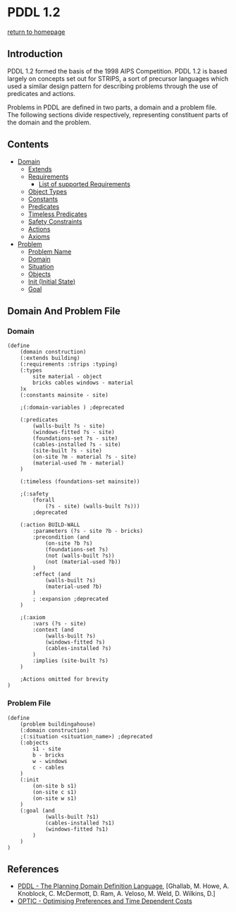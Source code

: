 # PDDL 1.2
[return to homepage](../../readme.md)
## Introduction
PDDL 1.2 formed the basis of the 1998 AIPS Competition. PDDL 1.2 is based largely on concepts set out for STRIPS, a sort of precursor languages which used a similar design pattern for describing problems through the use of predicates and actions. 

Problems in PDDL are defined in two parts, a domain and a problem file. The following sections divide respectively, representing constituent parts of the domain and the problem.
## Contents
- [Domain](./domain.md)
    - [Extends](./domain.md#extends)
    - [Requirements](./domain.md#requirements)
        - [List of supported Requirements](./Domain/requirements.md)
    - [Object Types](./domain.md#object-types)
    - [Constants](./domain.md#constants)
    - [Predicates](./domain.md#predicates)
    - [Timeless Predicates](./domain.md#timeless-predicates)
    - [Safety Constraints](./domain.md#safety-constraint)
    - [Actions](./domain.md#actions)
    - [Axioms](./domain.md#axioms)
- [Problem](./problem.md)
    - [Problem Name](./problem.md#problem-name)
    - [Domain](./problem.md#domain)
    - [Situation](./problem.md#situation)
    - [Objects](./problem.md#objects)
    - [Init (Initial State)](./problem.md#init)
    - [Goal](./problem.md#goal)

## Domain And Problem File
### Domain
```PDDL
(define
    (domain construction)
    (:extends building)
    (:requirements :strips :typing)
    (:types 
        site material - object
        bricks cables windows - material
    )x
    (:constants mainsite - site)

    ;(:domain-variables ) ;deprecated

    (:predicates
        (walls-built ?s - site)
        (windows-fitted ?s - site)
        (foundations-set ?s - site)
        (cables-installed ?s - site)
        (site-built ?s - site)
        (on-site ?m - material ?s - site)
        (material-used ?m - material)
    )

    (:timeless (foundations-set mainsite))

    ;(:safety 
        (forall 
            (?s - site) (walls-built ?s)))
        ;deprecated

    (:action BUILD-WALL
        :parameters (?s - site ?b - bricks)
        :precondition (and
            (on-site ?b ?s)
            (foundations-set ?s)
            (not (walls-built ?s))
            (not (material-used ?b))
        )
        :effect (and
            (walls-built ?s)
            (material-used ?b)
        )
        ; :expansion ;deprecated
    )

    ;(:axiom
        :vars (?s - site)
        :context (and
            (walls-built ?s)
            (windows-fitted ?s)
            (cables-installed ?s)
        )
        :implies (site-built ?s)
    )

    ;Actions omitted for brevity
)
```

### Problem File
```PDDL
(define
    (problem buildingahouse)
    (:domain construction)
    ;(:situation <situation_name>) ;deprecated
    (:objects 
        s1 - site 
        b - bricks 
        w - windows 
        c - cables
    )
    (:init
        (on-site b s1)
        (on-site c s1)
        (on-site w s1)
    )
    (:goal (and
            (walls-built ?s1)
            (cables-installed ?s1)
            (windows-fitted ?s1)
        )
    )
)
```

## References
- [PDDL - The Planning Domain Definition Language](http://www.cs.cmu.edu/~mmv/planning/readings/98aips-PDDL.pdf), [Ghallab, M. Howe, A. Knoblock, C. McDermott, D. Ram, A. Veloso, M. Weld, D. Wilkins, D.]
- [OPTIC - Optimising Preferences and Time Dependent Costs](https://nms.kcl.ac.uk/planning/software/optic.html)
